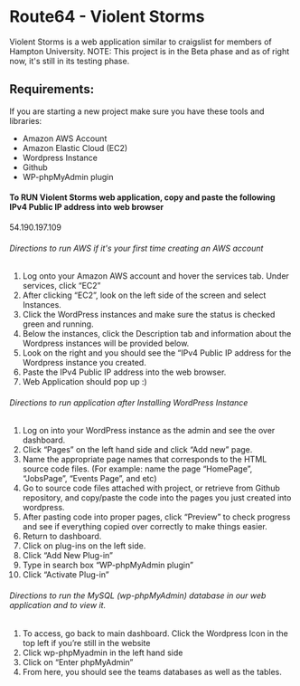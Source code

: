 # Route64 - Violent Storms

Violent Storms is a web application similar to craigslist for members of Hampton University.
NOTE: This project is in the Beta phase and as of right now, it's still in its testing phase.

## Requirements:
If you are starting a new project make sure you have these tools and libraries:
- Amazon AWS Account
- Amazon Elastic Cloud (EC2)
- Wordpress Instance
- Github
- WP-phpMyAdmin plugin



#### To RUN Violent Storms web application, copy and paste the following IPv4 Public IP address into web browser
54.190.197.109

###### Directions to run AWS if it's your first time creating an AWS account
1. Log onto your Amazon AWS account and hover the services tab.  Under services, click “EC2”
2. After clicking “EC2”, look on the left side of the screen and select Instances.
3. Click the WordPress instances and make sure the status is checked green and running.
4. Below the instances, click the Description tab and information about the Wordpress instances will be provided below.
5. Look on the right and you should see the “IPv4 Public IP address for the Wordpress instance you created.
6. Paste the IPv4 Public IP address into the web browser.
7. Web Application should pop up :) 

###### Directions to run application after Installing WordPress Instance
1. Log on into your WordPress instance as the admin and see the over dashboard.
2. Click “Pages” on the left hand side and click “Add new” page.
3. Name the appropriate page names that corresponds to the HTML source code files.  (For example: name the page “HomePage”, “JobsPage”, “Events Page”, and etc)
4. Go to source code files attached with project, or retrieve from Github repository, and copy/paste the code into the pages you just created into wordpress.
5. After pasting code into proper pages, click “Preview” to check progress and see if everything copied over correctly to make things easier. 
6. Return to dashboard.
7. Click on plug-ins on the left side.
8. Click “Add New Plug-in”
9. Type in search box “WP-phpMyAdmin plugin”
10. Click “Activate Plug-in”
###### Directions to run the MySQL (wp-phpMyAdmin) database in our web application and to view it.
1. To access, go back to main dashboard.  Click the Wordpress Icon in the top left if you’re still in the website
2. Click wp-phpMyadmin in the left hand side
3. Click on “Enter phpMyAdmin”
4. From here, you should see the teams databases as well as the tables.
